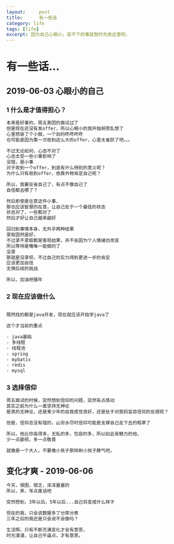 ```yaml
---
layout:     post
title:      有一些话
category: life
tags: [life]
excerpt: 因为自己心眼小，容不下的事就暂时先放这里吧。
---
```



有一些话...
=====================================

2019-06-03 心眼小的自己
--------------------------------------------

### 1 什么是才值得担心？

```html
本来是好事的，周五美团的面试过了
但是现在还没有发offer，所以心眼小的我开始胡思乱想了
心里想装了个小鼓，一个劲的咚咚咚咚
也可能是因为第一次收到这么大的offer，心里太雀跃了吧。。。

不过无论如何，心态不对了
心态太受一些小事影响了
没错，是小事
对于收到一个offer，到底有什么特别的意义呢？
为什么只有收到offer，依靠外物肯定自己呢？

所以，我要反省自己了，有点不像自己了
自信都去哪了？

然后即使是在意这件小事，
那也应该智慧的在意，让自己处于一个最佳的状态
状态对了，一些都对了
然后才好让自己越来越好

回归到事情本身，无外乎两种结果
录取固然是好，
不过录不录取都是客观结果，并不会因为个人情绪也改变
所以等待是俺唯一能做的了
没录
那就是没录呗，不过自己的实力得到更进一步的肯定
应该更加自信
无惧后续的挑战

所以，加油吧骚年
```

### 2 现在应该做什么

```html

既然找的都是java开发，现在就应该开始学java了

这个才当前的重点

- java基础
- 多线程
- 线程池
- spring
- mybatis
- redis
- mysql

```

### 3 选择信仰

```html
周五面试的时候，突然想到信仰的问题，突然有点感动
其实之前为什么一直坚持无神论
是真的无神论，还是青少年的自我感觉良好，还是处于对我妈盲目信仰的反感呢？

但是，信仰总没有错的，山穷水尽时信仰可能是支撑自己走下去的稻草了

所以，他比你高得多，无私的多，包容的多，所以如此有魅力的他，
少一点鄙视，多一点敬畏

就像是一个大人，不要像小孩子那样刷小孩子脾气吧。
```

变化才爽 - 2019-06-06
-------------------------------------------

```html
今天，很困，很乏，浑浑噩噩的
所以，来，写点废话吧

突然想到，3年以后，5年以后...自己将变成什么样子

现在的我，只会说数据多了分库分表
三年之后的我还是只会说不会做吗？

生活啊，只有不断充满变化才会有意思，
时光漫漫，让自己牛逼点，才有意思。
```
